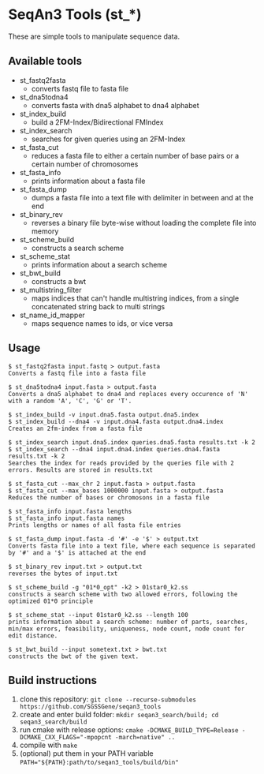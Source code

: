 # SeqAn3 Tools (st_*)

These are simple tools to manipulate sequence data.

## Available tools
  - st_fastq2fasta
    - converts fastq file to fasta file
  - st_dna5todna4
    - converts fasta with dna5 alphabet to dna4 alphabet
  - st_index_build
    - build a 2FM-Index/Bidirectional FMIndex
  - st_index_search
    - searches for given queries using an 2FM-Index
  - st_fasta_cut
    - reduces a fasta file to either a certain number of base pairs or a certain number of chromosomes
  - st_fasta_info
    - prints information about a fasta file
  - st_fasta_dump
    - dumps a fasta file into a text file with delimiter in between and at the end
  - st_binary_rev
    - reverses a binary file byte-wise without loading the complete file into memory
  - st_scheme_build
    - constructs a search scheme
  - st_scheme_stat
    - prints information about a search scheme
  - st_bwt_build
    - constructs a bwt
  - st_multistring_filter
    - maps indices that can't handle multistring indices, from a single concatenated string back to
      multi strings
  - st_name_id_mapper
    - maps sequence names to ids, or vice versa

## Usage
    $ st_fastq2fasta input.fastq > output.fasta
    Converts a fastq file into a fasta file

    $ st_dna5todna4 input.fasta > output.fasta
    Converts a dna5 alphabet to dna4 and replaces every occurence of 'N' with a random 'A', 'C', 'G' or 'T'.

    $ st_index_build -v input.dna5.fasta output.dna5.index
    $ st_index_build --dna4 -v input.dna4.fasta output.dna4.index
    Creates an 2fm-index from a fasta file

    $ st_index_search input.dna5.index queries.dna5.fasta results.txt -k 2
    $ st_index_search --dna4 input.dna4.index queries.dna4.fasta results.txt -k 2
    Searches the index for reads provided by the queries file with 2 errors. Results are stored in results.txt

    $ st_fasta_cut --max_chr 2 input.fasta > output.fasta
    $ st_fasta_cut --max_bases 1000000 input.fasta > output.fasta
    Reduces the number of bases or chromosons in a fasta file

    $ st_fasta_info input.fasta lengths
    $ st_fasta_info input.fasta names
    Prints lengths or names of all fasta file entries

    $ st_fasta_dump input.fasta -d '#' -e '$' > output.txt
    Converts fasta file into a text file, where each sequence is separated by '#' and a '$' is attached at the end

    $ st_binary_rev input.txt > output.txt
    reverses the bytes of input.txt

    $ st_scheme_build -g "01*0_opt" -k2 > 01star0_k2.ss
    constructs a search scheme with two allowed errors, following the optimized 01*0 principle

    $ st_scheme_stat --input 01star0_k2.ss --length 100
    prints information about a search scheme: number of parts, searches, min/max errors, feasibility, uniqueness, node count, node count for edit distance.

    $ st_bwt_build --input sometext.txt > bwt.txt
    constructs the bwt of the given text.



## Build instructions
  1. clone this repository: `git clone --recurse-submodules https://github.com/SGSSGene/seqan3_tools`
  2. create and enter build folder: `mkdir seqan3_search/build; cd seqan3_search/build`
  3. run cmake with release options: `cmake -DCMAKE_BUILD_TYPE=Release -DCMAKE_CXX_FLAGS="-mpopcnt -march=native" ..`
  4. compile with `make`
  5. (optional) put them in your PATH variable `PATH="${PATH}:path/to/seqan3_tools/build/bin"`
